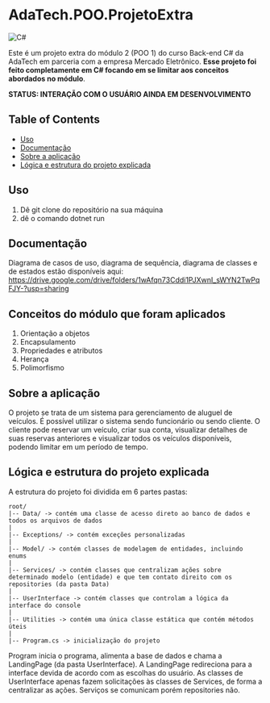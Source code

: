 # AdaTech.POO.ProjetoExtra
![C#](https://img.shields.io/badge/c%23-%23239120.svg?style=for-the-badge&logo=c-sharp&logoColor=white)

Este é um projeto extra do módulo 2 (POO 1) do curso Back-end C# da AdaTech em parceria com a empresa Mercado Eletrônico. **Esse projeto foi feito completamente em C# focando em se limitar aos conceitos abordados no módulo**.

**STATUS: INTERAÇÃO COM O USUÁRIO AINDA EM DESENVOLVIMENTO**

## Table of Contents

- [Uso](#uso)
- [Documentação](#documentação)
- [Sobre a aplicação](#sobre-a-aplicação)
- [Lógica e estrutura do projeto explicada](#lógica-e-estrutura-do-projeto-explicada)


## Uso

1. Dê git clone do repositório na sua máquina
2. dê o comando dotnet run

## Documentação
Diagrama de casos de uso, diagrama de sequência, diagrama de classes e de estados estão disponíveis aqui: https://drive.google.com/drive/folders/1wAfqn73Cddi1PJXwnI_sWYN2TwPqFJY-?usp=sharing


## Conceitos do módulo que foram aplicados

1. Orientação a objetos
2. Encapsulamento
3. Propriedades e atributos
4. Herança
5. Polimorfismo

## Sobre a aplicação

O projeto se trata de um sistema para gerenciamento de aluguel de veículos. É possível utilizar o sistema sendo funcionário ou sendo cliente. O cliente pode reservar um veículo, criar sua conta, visualizar detalhes de suas reservas anteriores e visualizar todos os veículos disponíveis, podendo limitar em um período de tempo.

## Lógica e estrutura do projeto explicada

A estrutura do projeto foi dividida em 6 partes pastas:
```
root/
|-- Data/ -> contém uma classe de acesso direto ao banco de dados e todos os arquivos de dados
|
|-- Exceptions/ -> contém exceções personalizadas
|
|-- Model/ -> contém classes de modelagem de entidades, incluindo enums
|
|-- Services/ -> contém classes que centralizam ações sobre determinado modelo (entidade) e que tem contato direito com os repositories (da pasta Data)
|
|-- UserInterface -> contém classes que controlam a lógica da interface do console
|
|-- Utilities -> contém uma única classe estática que contém métodos úteis
|
|-- Program.cs -> inicialização do projeto
```
Program inicia o programa, alimenta a base de dados e chama a LandingPage (da pasta UserInterface). A LandingPage redireciona para a interface devida de acordo com as escolhas do usuário. As classes de UserInterface apenas fazem solicitações às classes de Services, de forma a centralizar as ações. Serviços se comunicam porém repositories não.

